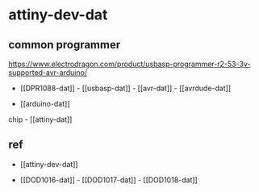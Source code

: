 
# attiny-dev-dat




## common programmer 


https://www.electrodragon.com/product/usbasp-programmer-r2-53-3v-supported-avr-arduino/

- [[DPR1088-dat]] - [[usbasp-dat]] - [[avr-dat]] - [[avrdude-dat]]

- [[arduino-dat]]

chip - [[attiny-dat]]

## ref 

- [[attiny-dev-dat]]

- [[DOD1016-dat]] - [[DOD1017-dat]] - [[DOD1018-dat]]